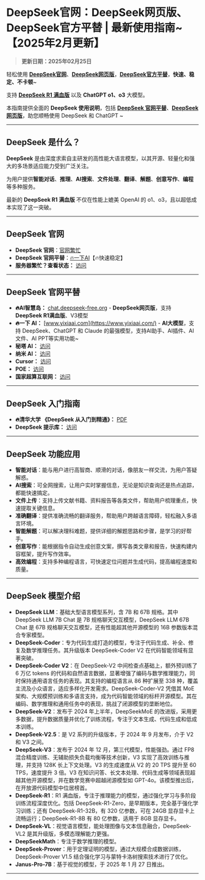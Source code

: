 # DeepSeek官网：DeepSeek网页版、DeepSeek官方平替 | 最新使用指南~【2025年2月更新】

> **更新日期：2025年02月25日**       

轻松使用 **[DeepSeek官网](https://chat.yixiaai.com/)**、**[DeepSeek网页版](https://chat.yixiaai.com/)**，**[DeepSeek官方平替](https://chat.yixiaai.com/)**，**快速、稳定、不卡顿**~   

支持 **[DeepSeek R1 满血版](https://chat.yixiaai.com/)** 以及 **ChatGPT o1、o3** 大模型。

本指南提供全面的 **DeepSeek 使用说明**，包括 **[DeepSeek 官网平替](https://chat.yixiaai.com/)**、**[DeepSeek网页版](https://chat.yixiaai.com/)**，助您顺畅使用 DeepSeek 和 ChatGPT ~

---

## DeepSeek 是什么？

**DeepSeek** 是由深度求索自主研发的高性能大语言模型，以其开源、轻量化和强大的多场景适应能力受到广泛关注。

为用户提供**智能对话**、**推理**、**AI搜索**、**文件处理**、**翻译**、**解题**、**创意写作**、**编程**等多种服务。

最新的 **DeepSeek R1 满血版** 不仅在性能上媲美 OpenAI 的 o1、o3，且以超低成本实现了这一突破。

---

## DeepSeek 官网

* **DeepSeek 官网**：[官网繁忙](https://www.deepseek.com/)
* **DeepSeek 官网平替**：[🔥一下AI](https://chat.yixiaai.com)【🔥快速稳定】
* **服务器繁忙？查看状态：** [访问](https://status.deepseek.com/)

---

## DeepSeek 官网平替

* **🔥AI智慧岛：** [chat.deepseek-free.org](https://chat.yixiaai.com/) - **DeepSeek网页版**，支持 **DeepSeek R1满血版**、V3模型
* **🔥一下 AI：** [www.yixiaai.com](https://www.yixiaai.com/) - **AI大模型**，支持 DeepSeek、ChatGPT 和 Claude 的最强模型，支持AI助手、AI插件、AI文件、AI PPT等实用功能~
* **秘塔 AI：** [访问](https://metaso.cn/)
* **纳米 AI：** [访问](https://www.n.cn/)
* **Cursor：** [访问](https://www.cursor.com/)
* **POE：** [访问](https://poe.com/DeepSeek-R1)
* **国家超算互联网：** [访问](https://chat.scnet.cn/)

---

## DeepSeek 入门指南

* **🔥清华大学 《DeepSeek 从入门到精通》：** [PDF](https://mp.weixin.qq.com/s/urum7plpWBxFPlBEnLNaLA)
* **DeepSeek 提示库：** [访问](https://api-docs.deepseek.com/zh-cn/prompt-library/)

---

## DeepSeek 功能应用

- **智能对话**：能与用户进行高智商、顺滑的对话，像朋友一样交流，为用户答疑解惑。
- **AI搜索**：可全网搜索，让用户实时掌握信息，无论是知识查询还是热点追踪，都能快速搞定。
- **文件上传**：支持上传文献书籍、资料报告等各类文件，帮助用户梳理重点，快速提取关键信息。
- **准确翻译**：提供准确流畅的翻译服务，帮助用户跨越语言障碍，轻松融入多语言环境。
- **智能解题**：可以解决理科难题，提供详细的解题思路和步骤，是学习的好帮手。
- **创意写作**：能根据指令自动生成创意文案，撰写各类文章和报告，快速构建内容框架，提升写作效率。
- **高效编程**：支持多种编程语言，可快速定位问题并生成代码，提高编程速度和质量。

---

## DeepSeek 模型介绍

- **DeepSeek LLM**：基础大型语言模型系列，含 7B 和 67B 规格。其中 DeepSeek LLM 7B Chat 是 7B 规格聊天交互模型，DeepSeek LLM 67B Chat 是 67B 规格聊天交互模型，还有性能超其他开源模型的 16B 参数版本混合专家模型。
- **DeepSeek-Coder**：专为代码生成打造的模型，专注于代码生成、补全、修复及数学推理任务。其升级版本 DeepSeek-Coder V2 在代码智能领域有显著突破。
- **DeepSeek-Coder V2**：在 DeepSeek-V2 中间检查点基础上，额外预训练了 6 万亿 tokens 的代码和自然语言数据，显著增强了编码与数学推理能力，同时保持通用语言任务的表现。其支持的编程语言从 86 种扩展至 338 种，覆盖主流及小众语言，适应多样化开发需求。DeepSeek-Coder-V2 凭借其 MoE 架构、大规模预训练和多语言支持，成为代码智能领域的标杆开源模型。其在编码、数学推理和通用任务中的表现，挑战了闭源模型的垄断地位。
- **DeepSeek-V2**：发布于 2024 年上半年，DeepSeekMoE 的改进版，采用更多数据，提升数据质量并优化了训练流程，专注于文本生成、代码生成和低成本训练。
- **DeepSeek-V2.5**：是 V2 系列的升级版本，于 2024 年 9 月发布，介于 V2 和 V3 之间。
- **DeepSeek-V3**：发布于 2024 年 12 月，第三代模型，性能强劲。通过 FP8 混合精度训练、无辅助损失负载均衡等技术创新，V3 实现了高效训练与推理，并支持 128K 长上下文处理。V3 的生成速度从 V2 的 20 TPS 提升至 60 TPS，速度提升 3 倍。V3 在知识问答、长文本处理、代码生成等领域表现超越其他开源模型，并在数学竞赛中超越闭源模型如 GPT-4o。该模型推出后，在开放源代码模型中位居榜首。
- **DeepSeek-R1**：R1 满血版，专注于推理能力的模型，通过强化学习与多阶段训练流程深度优化。包括 DeepSeek-R1-Zero，是早期版本，完全基于强化学习训练；还有 DeepSeek-R1-32B，有 320 亿参数，可在 24GB 显存显卡上流畅运行；DeepSeek-R1-8B 有 80 亿参数，适用于 8GB 显存显卡。
- **DeepSeek-VL**：视觉语言模型，能处理图像与文本信息融合，DeepSeek-VL2 是其升级版，多模态理解能力更强。
- **DeepSeekMath**：专注于数学推理的模型。
- **DeepSeek-Prover**：用于定理证明的模型，通过大规模合成数据训练，DeepSeek-Prover V1.5 结合强化学习与蒙特卡洛树搜索技术进行了优化。
- **Janus-Pro-7B**：基于视觉的模型，于 2025 年 1 月 27 日推出。

---

